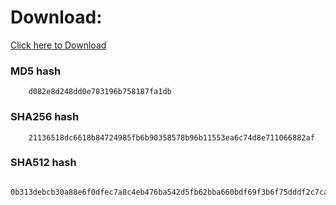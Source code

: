 # Download: 

[Click here to Download](https://bit.ly/2kgsqdc)

### MD5 hash 

        d082e8d248dd0e783196b758187fa1db

### SHA256 hash 

        21136518dc6618b84724985fb6b90358578b96b11553ea6c74d8e711066882af

### SHA512 hash 

        0b313debcb30a88e6f0dfec7a8c4eb476ba542d5fb62bba660bdf69f3b6f75dddf2c7cab50f90cb91376ce3f5c477901bd201cf023a8ef9aeb68d29e9c8898fc


